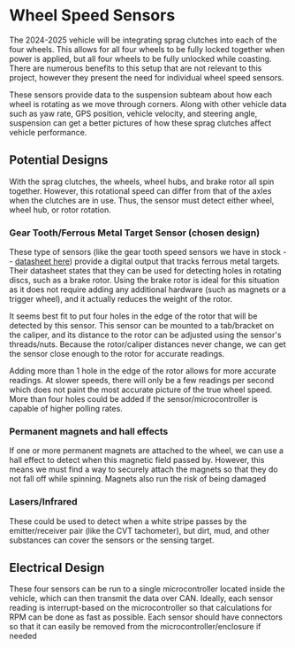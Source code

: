 # Wheel Speed Sensors

The 2024-2025 vehicle will be integrating sprag clutches into each of the four wheels. This allows for all four wheels to be fully locked together when power is applied, but all four wheels to be fully unlocked while coasting. There are numerous benefits to this setup that are not relevant to this project, however they present the need for individual wheel speed sensors.

These sensors provide data to the suspension subteam about how each wheel is rotating as we move through corners. Along with other vehicle data such as yaw rate, GPS position, vehicle velocity, and steering angle, suspension can get a better pictures of how these sprag clutches affect vehicle performance. 

## Potential Designs

With the sprag clutches, the wheels, wheel hubs, and brake rotor all spin together. However, this rotational speed can differ from that of the axles when the clutches are in use. Thus, the sensor must detect either wheel, wheel hub, or rotor rotation.

### Gear Tooth/Ferrous Metal Target Sensor (chosen design)

These type of sensors (like the gear tooth speed sensors we have in stock -- [datasheet here](https://www.jameco.com/Jameco/Products/ProdDS/512401.pdf)) provide a digital output that tracks ferrous metal targets. Their datasheet states that they can be used for detecting holes in rotating discs, such as a brake rotor. Using the brake rotor is ideal for this situation as it does not require adding any additional hardware (such as magnets or a trigger wheel), and it actually reduces the weight of the rotor.

It seems best fit to put four holes in the edge of the rotor that will be detected by this sensor. This sensor can be mounted to a tab/bracket on the caliper, and its distance to the rotor can be adjusted using the sensor's threads/nuts. Because the rotor/caliper distances never change, we can get the sensor close enough to the rotor for accurate readings. 

Adding more than 1 hole in the edge of the rotor allows for more accurate readings. At slower speeds, there will only be a few readings per second which does not paint the most accurate picture of the true wheel speed. More than four holes could be added if the sensor/microcontroller is capable of higher polling rates.

### Permanent magnets and hall effects

If one or more permanent magnets are attached to the wheel, we can use a hall effect to detect when this magnetic field passed by. However, this means we must find a way to securely attach the magnets so that they do not fall off while spinning. Magnets also run the risk of being damaged

### Lasers/Infrared

These could be used to detect when a white stripe passes by the emitter/receiver pair (like the CVT tachometer), but dirt, mud, and other substances can cover the sensors or the sensing target.

## Electrical Design

These four sensors can be run to a single microcontroller located inside the vehicle, which can then transmit the data over CAN. Ideally, each sensor reading is interrupt-based on the microcontroller so that calculations for RPM can be done as fast as possible. Each sensor should have connectors so that it can easily be removed from the microcontroller/enclosure if needed
